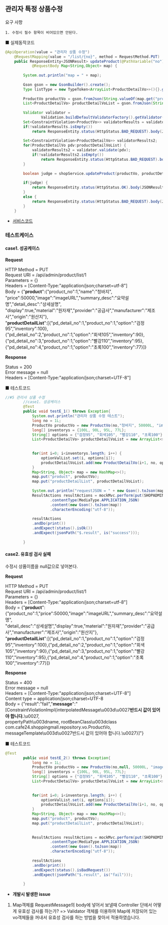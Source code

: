 ## 관리자 특정 상품수정

 요구 사항

	1. 수정시 필수 항목이 비어있으면 안된다.



■ 실제동작코드 

```java
@ApiOperation(value = "관리자 상품 수정")
	@RequestMapping(value = "/list/{no}", method = RequestMethod.PUT)
	public ResponseEntity<JSONResult> updateProduct(@PathVariable("no") Long no,
			@RequestBody Map<String,Object> map) {
		
		System.out.println("map = " + map);
		
		Gson gson = new GsonBuilder().create();
		Type listType = new TypeToken<ArrayList<ProductDetailVo>>(){}.getType();
		
		ProductVo productVo = gson.fromJson(String.valueOf(map.get("product")), ProductVo.class);
		List<ProductDetailVo> productDetailVoList = gson.fromJson(String.valueOf(map.get("productDetailList")), listType);
		
		Validator validator = 
				Validation.buildDefaultValidatorFactory().getValidator();
		Set<ConstraintViolation<ProductVo>> validatorResults = validator.validate(productVo);
		if(!validatorResults.isEmpty())
			return ResponseEntity.status(HttpStatus.BAD_REQUEST).body(JSONResult.fail(validatorResults.toString()));
		
		Set<ConstraintViolation<ProductDetailVo>> validatorResults2;
		for(ProductDetailVo pdv:productDetailVoList) {
			validatorResults2 = validator.validate(pdv);
			if(!validatorResults2.isEmpty())
				return ResponseEntity.status(HttpStatus.BAD_REQUEST).body(JSONResult.fail(validatorResults2.toString()));
		}
		
		boolean judge = shopService.updateProduct(productVo, productDetailVoList);
		
		if(judge) {
			return ResponseEntity.status(HttpStatus.OK).body(JSONResult.success(map));
		}
		else {
			return ResponseEntity.status(HttpStatus.BAD_REQUEST).body(JSONResult.fail("상품 수정 실패"));
		}
	}
```

- [서비스코드](https://github.com/gioung/shoppingmall_project/blob/master/shop_backend/src/main/java/com/cafe24/shoppingmall/service/ShopService.java)

### 테스트케이스

#### case1. 성공케이스

**Request**

HTTP Method = PUT<br>
      Request URI = /api/admin/product/list/1<br>
       Parameters = {}<br>
          Headers = [Content-Type:"application/json;charset=utf-8"]<br>
             Body = {"**product**":{"product_no":1,"name":"청바지",<br>"price":50000,"image":"imageURL","summary_desc":"요약설명","detail_desc":"상세설명",<br>"display":true,"material":"원자재","provider":"공급사","manufacturer":"제조사","origin":"원산지"},<br>"**productDetailList**":[{"pd_detail_no":1,"product_no":1,"option":"검정95","inventory":100},<br>{"pd_detail_no":2,"product_no":1,"option":"회색105","inventory":90},<br>{"pd_detail_no":3,"product_no":1,"option":"빨강110","inventory":95},<br>{"pd_detail_no":4,"product_no":1,"option":"초록100","inventory":77}]}

**Response**

Status = 200<br>
    Error message = null<br>
          Headers = [Content-Type:"application/json;charset=UTF-8"]<br>
         

■  테스트코드

```java
//#5 관리사 상품 수정
		//case1. 성공케이스
		@Test
		public void testE_1() throws Exception{
			System.out.println("관리자 상품 수정 테스트");
			long no = 1L;
			ProductVo productVo = new ProductVo(no,"청바지", 50000L, "imageURL", "요약설명", "상세설명", true, "원자재", "공급사", "제조사", "원산지");
			long[] inventorys = {100L, 90L, 95L, 77L};
			String[] options = {"검정95", "회색105", "빨강110", "초록100"};
			List<ProductDetailVo> productDetailVoList = new ArrayList<>();
			
			
			for(int i=0; i<inventorys.length; i++) {
				optionValList.set(i, options[i]);
				productDetailVoList.add(new ProductDetailVo(i+1, no, optionValList.get(i), inventorys[i]));
			}
			Map<String, Object> map = new HashMap<>();
			map.put("product", productVo);
			map.put("productDetailList", productDetailVoList);
			
			System.out.println("requestJSON = " + new Gson().toJson(map));
			ResultActions resultActions = mockMvc.perform(put(SHOPADMINURL+"/list/{no}",no)
					.contentType(MediaType.APPLICATION_JSON)
					.content(new Gson().toJson(map))
					.characterEncoding("utf-8"));
			
			resultActions
			.andDo(print())
			.andExpect(status().isOk())
			.andExpect(jsonPath("$.result", is("success")));
			
		}
```



#### case2. 유효성 검사 실패 

수정시 상품이름을 null값으로 넣어본다.

**Request**

 HTTP Method = PUT<br>
      Request URI = /api/admin/product/list/1<br>
       Parameters = {}<br>
          Headers = [Content-Type:"application/json;charset=utf-8"]<br>             Body = {"**product**":{"product_no":1,"price":50000,"image":"imageURL","summary_desc":"요약설명",<br>"detail_desc":"상세설명","display":true,"material":"원자재","provider":"공급사","manufacturer":"제조사","origin":"원산지"},<br>"**productDetailList**":[{"pd_detail_no":1,"product_no":1,"option":"검정95","inventory":100},{"pd_detail_no":2,"product_no":1,"option":"회색105","inventory":90},{"pd_detail_no":3,"product_no":1,"option":"빨강110","inventory":95},{"pd_detail_no":4,"product_no":1,"option":"초록100","inventory":77}]}

**Response**

  Status = 400<br>
    Error message = null<br>
          Headers = [Content-Type:"application/json;charset=UTF-8"]<br>
     Content type = application/json;charset=UTF-8<br>
             Body = {"result":"fail","**message**":"[ConstraintViolationImpl{interpolatedMessage\u003d\u0027**반드시 값이 있어야 합니다.**\u0027,<br> propertyPath\u003dname, rootBeanClass\u003dclass com.cafe24.shoppingmall.repository.vo.ProductVo, messageTemplate\u003d\u0027반드시 값이 있어야 합니다.\u0027}]"}

■  테스트코드

```java
@Test
		public void testE_2() throws Exception{
			long no = 1L;
			ProductVo productVo = new ProductVo(no,null, 50000L, "imageURL", "요약설명", "상세설명", true, "원자재", "공급사", "제조사", "원산지");
			long[] inventorys = {100L, 90L, 95L, 77L};
			String[] options = {"검정95", "회색105", "빨강110", "초록100"};
			List<ProductDetailVo> productDetailVoList = new ArrayList<>();
			
			
			for(int i=0; i<inventorys.length; i++) {
				optionValList.set(i, options[i]);
				productDetailVoList.add(new ProductDetailVo(i+1, no, optionValList.get(i), inventorys[i]));
			}
			Map<String, Object> map = new HashMap<>();
			map.put("product", productVo);
			map.put("productDetailList", productDetailVoList);
			
			
			ResultActions resultActions = mockMvc.perform(put(SHOPADMINURL+"/list/{no}",no)
					.contentType(MediaType.APPLICATION_JSON)
					.content(new Gson().toJson(map))
					.characterEncoding("utf-8"));
			
			resultActions
			.andDo(print())
			.andExpect(status().isBadRequest())
			.andExpect(jsonPath("$.result", is("fail")));
			
		}
```



- <b>개발시 발생한 issue</b>
 1. Map객체를 RequestMessage의 body에 넣어서 보낼때 Controller 단에서 어떻게 유효성 검사를 하는가?
     => Validator 객체를 이용하여 Map에 저장되어 있는 vo객체들을 꺼내서 유효성 검사를 하는 방법을 찾아서 적용하였습니다.
